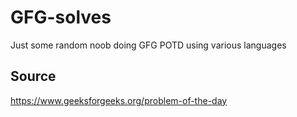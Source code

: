 # GFG-solves
Just some random noob doing GFG POTD using various languages

## Source
https://www.geeksforgeeks.org/problem-of-the-day
